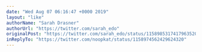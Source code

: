 ```yaml
---
date: "Wed Aug 07 06:16:47 +0000 2019"
layout: "like"
authorName: "Sarah Drasner"
authorUrl: "https://twitter.com/sarah_edo"
originalPost: "https://twitter.com/sarah_edo/status/1158985317417963520"
inReplyTo: "https://twitter.com/noopkat/status/1158974562429624320"
---
```


